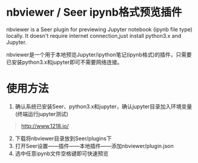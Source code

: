 # nbviewer / Seer ipynb格式预览插件
nbviewer is a Seer plugin for previewing Jupyter notebook (ipynb file type) locally. It doesn't require internet connection,just install python3.x and Jupyter.  

nbviewer是一个用于本地预览Jupyter/ipython笔记(ipynb格式)的插件，只需要已安装python3.x和jupyter即可不需要网络连接。

# 使用方法
1. 确认系统已安装Seer、python3.x和jupyter，确认jupyter目录加入环境变量(终端运行jupyter测试)
> http://www.1218.io/
2. 下载将nbviewer目录放到Seer/plugins下
3. 打开Seer设置——插件——本地插件——添加nbviewer/plugin.json
4. 选中任意ipynb文件空格键即可快速预览
